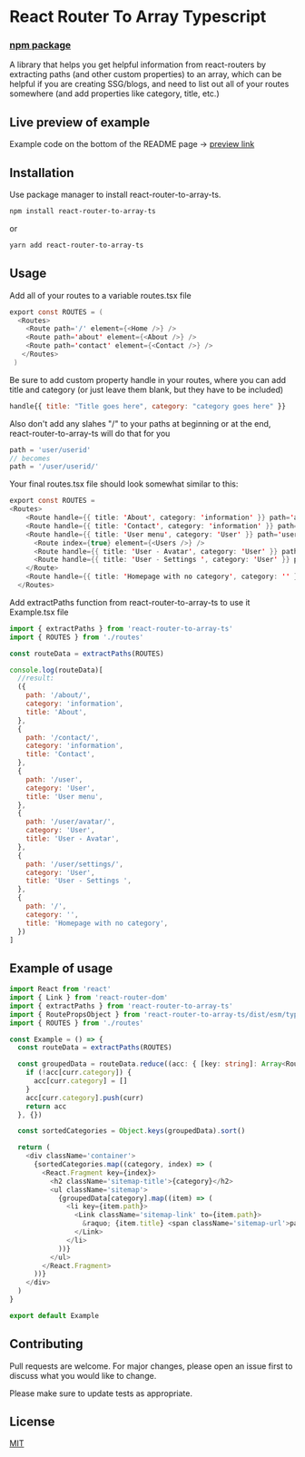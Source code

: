 # React Router To Array Typescript

### [npm package](https://www.npmjs.com/package/react-router-to-array-ts)

A library that helps you get helpful information from react-routers <Route> by extracting paths (and other custom properties) to an array, which can be helpful if you are creating SSG/blogs, and need to list out all of your routes somewhere (and add properties like category, title, etc.)

## Live preview of example

Example code on the bottom of the README page -> [preview link](https://react-router-to-array-ts-example.netlify.app/)

## Installation

Use package manager to install react-router-to-array-ts.

```bash
npm install react-router-to-array-ts
```

or

```bash
yarn add react-router-to-array-ts
```

## Usage

Add all of your routes to a variable
routes.tsx file

```java
export const ROUTES = (
  <Routes>
    <Route path='/' element={<Home />} />
    <Route path='about' element={<About />} />
    <Route path='contact' element={<Contact />} />
   </Routes>
 )
```

Be sure to add custom property handle in your routes, where you can add title and category (or just leave them blank, but they have to be included)

```javascript
handle{{ title: "Title goes here", category: "category goes here" }}
```

Also don't add any slahes "/" to your paths at beginning or at the end, react-router-to-array-ts will do that for you

```javascript
path = 'user/userid'
// becomes
path = '/user/userid/'
```

Your final routes.tsx file should look somewhat similar to this:

```java
export const ROUTES =
<Routes>
    <Route handle={{ title: 'About', category: 'information' }} path='about' element={<About />} />
    <Route handle={{ title: 'Contact', category: 'information' }} path='contact' element={<Contact />} />
    <Route handle={{ title: 'User menu', category: 'User' }} path='user'>
      <Route index={true} element={<Users />} />
      <Route handle={{ title: 'User - Avatar', category: 'User' }} path='avatar' element={<UserAvatar />} />
      <Route handle={{ title: 'User - Settings ', category: 'User' }} path='settings' element={<UserSettings />} />
    </Route>
    <Route handle={{ title: 'Homepage with no category', category: '' }} path='/' element={<Home />} />
  </Routes>
```

Add extractPaths function from react-router-to-array-ts to use it
Example.tsx file

```javascript
import { extractPaths } from 'react-router-to-array-ts'
import { ROUTES } from './routes'

const routeData = extractPaths(ROUTES)

console.log(routeData)[
  //result:
  ({
    path: '/about/',
    category: 'information',
    title: 'About',
  },
  {
    path: '/contact/',
    category: 'information',
    title: 'Contact',
  },
  {
    path: '/user',
    category: 'User',
    title: 'User menu',
  },
  {
    path: '/user/avatar/',
    category: 'User',
    title: 'User - Avatar',
  },
  {
    path: '/user/settings/',
    category: 'User',
    title: 'User - Settings ',
  },
  {
    path: '/',
    category: '',
    title: 'Homepage with no category',
  })
]
```

## Example of usage

```typescript
import React from 'react'
import { Link } from 'react-router-dom'
import { extractPaths } from 'react-router-to-array-ts'
import { RoutePropsObject } from 'react-router-to-array-ts/dist/esm/types'
import { ROUTES } from './routes'

const Example = () => {
  const routeData = extractPaths(ROUTES)

  const groupedData = routeData.reduce((acc: { [key: string]: Array<RoutePropsObject> }, curr) => {
    if (!acc[curr.category]) {
      acc[curr.category] = []
    }
    acc[curr.category].push(curr)
    return acc
  }, {})

  const sortedCategories = Object.keys(groupedData).sort()

  return (
    <div className='container'>
      {sortedCategories.map((category, index) => (
        <React.Fragment key={index}>
          <h2 className='sitemap-title'>{category}</h2>
          <ul className='sitemap'>
            {groupedData[category].map((item) => (
              <li key={item.path}>
                <Link className='sitemap-link' to={item.path}>
                  &raquo; {item.title} <span className='sitemap-url'>path:{item.path}</span>
                </Link>
              </li>
            ))}
          </ul>
        </React.Fragment>
      ))}
    </div>
  )
}

export default Example
```

## Contributing

Pull requests are welcome. For major changes, please open an issue first
to discuss what you would like to change.

Please make sure to update tests as appropriate.

## License

[MIT](https://choosealicense.com/licenses/mit/)
